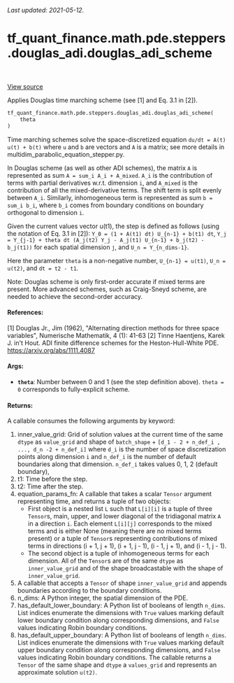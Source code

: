 <!--
This file is generated by a tool. Do not edit directly.
For open-source contributions the docs will be updated automatically.
-->

*Last updated: 2021-05-12.*

<div itemscope itemtype="http://developers.google.com/ReferenceObject">
<meta itemprop="name" content="tf_quant_finance.math.pde.steppers.douglas_adi.douglas_adi_scheme" />
<meta itemprop="path" content="Stable" />
</div>

# tf_quant_finance.math.pde.steppers.douglas_adi.douglas_adi_scheme

<!-- Insert buttons and diff -->

<table class="tfo-notebook-buttons tfo-api" align="left">
</table>

<a target="_blank" href="https://github.com/google/tf-quant-finance/blob/master/tf_quant_finance/math/pde/steppers/douglas_adi.py">View source</a>



Applies Douglas time marching scheme (see [1] and Eq. 3.1 in [2]).

```python
tf_quant_finance.math.pde.steppers.douglas_adi.douglas_adi_scheme(
    theta
)
```



<!-- Placeholder for "Used in" -->

Time marching schemes solve the space-discretized equation
`du/dt = A(t) u(t) + b(t)` where `u` and `b` are vectors and `A` is a matrix;
see more details in multidim_parabolic_equation_stepper.py.

In Douglas scheme (as well as other ADI schemes), the matrix `A` is
represented as sum `A = sum_i A_i + A_mixed`. `A_i` is the contribution of
terms with partial derivatives w.r.t. dimension `i`, and `A_mixed` is the
contribution of all the mixed-derivative terms. The shift term is split evenly
between `A_i`. Similarly, inhomogeneous term is represented as sum `b = sum_i
b_i`, where `b_i` comes from boundary conditions on boundary orthogonal to
dimension `i`.

Given the current values vector u(t1), the step is defined as follows
(using the notation of Eq. 3.1 in [2]):
`Y_0 = (1 + A(t1) dt) U_{n-1} + b(t1) dt`,
`Y_j = Y_{j-1} + theta dt (A_j(t2) Y_j - A_j(t1) U_{n-1} + b_j(t2) - b_j(t1))`
for each spatial dimension `j`, and
`U_n = Y_{n_dims-1}`.

Here the parameter `theta` is a non-negative number, `U_{n-1} = u(t1)`,
`U_n = u(t2)`, and `dt = t2 - t1`.

Note: Douglas scheme is only first-order accurate if mixed terms are
present. More advanced schemes, such as Craig-Sneyd scheme, are needed to
achieve the second-order accuracy.

#### References:
[1] Douglas Jr., Jim (1962), "Alternating direction methods for three space
  variables", Numerische Mathematik, 4 (1): 41-63
[2] Tinne Haentjens, Karek J. in't Hout. ADI finite difference schemes for
  the Heston-Hull-White PDE. https://arxiv.org/abs/1111.4087

#### Args:


* <b>`theta`</b>: Number between 0 and 1 (see the step definition above). `theta = 0`
  corresponds to fully-explicit scheme.


#### Returns:

A callable consumes the following arguments by keyword:
  1. inner_value_grid: Grid of solution values at the current time of
    the same `dtype` as `value_grid` and shape of
    `batch_shape` + `[d_1 - 2 + n_def_i , ..., d_n -2 + n_def_i]`
    where `d_i` is the number of space discretization points along dimension
    `i` and `n_def_i` is the number of default boundaries along that
    dimension. `n_def_i` takes values 0, 1, 2 (default boundary),
  2. t1: Time before the step.
  3. t2: Time after the step.
  4. equation_params_fn: A callable that takes a scalar `Tensor` argument
    representing time, and returns a tuple of two objects:
      * First object is a nested list `L` such that `L[i][i]` is a tuple of
      three `Tensor`s, main, upper, and lower diagonal of the tridiagonal
      matrix `A` in a direction `i`. Each element `L[i][j]` corresponds
      to the mixed terms and is either None (meaning there are no mixed
      terms present) or a tuple of `Tensor`s representing contributions of
      mixed terms in directions (i + 1, j + 1), (i + 1, j - 1),
      (i - 1, j + 1), and (i - 1, j - 1).
      * The second object is a tuple of inhomogeneous terms for each
      dimension.
    All of the `Tensor`s are of the same `dtype` as `inner_value_grid` and
    of the shape broadcastable with the shape of `inner_value_grid`.
  5. A callable that accepts a `Tensor` of shape `inner_value_grid` and
    appends boundaries according to the boundary conditions.
  6. n_dims: A Python integer, the spatial dimension of the PDE.
  7. has_default_lower_boundary: A Python list of booleans of length
    `n_dims`. List indices enumerate the dimensions with `True` values
    marking default lower boundary condition along corresponding dimensions,
    and  `False` values indicating Robin boundary conditions.
  8. has_default_upper_boundary: A Python list of booleans of length
    `n_dims`. List indices enumerate the dimensions with `True` values
    marking default upper boundary condition along corresponding dimensions,
    and  `False` values indicating Robin boundary conditions.
The callable returns a `Tensor` of the same shape and `dtype` a
`values_grid` and represents an approximate solution `u(t2)`.

